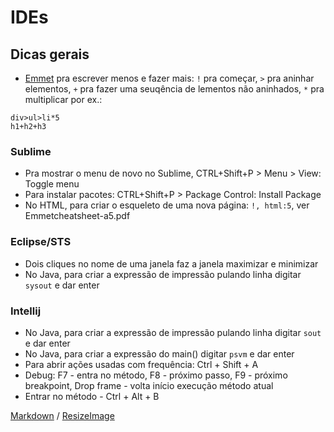 # IDEs

## Dicas gerais

* [Emmet](https://docs.emmet.io/) pra escrever menos e fazer mais: `!` pra começar, `>` pra aninhar elementos, `+` pra fazer uma seuqência de lementos não aninhados, `*` pra multiplicar por ex.:
```
div>ul>li*5
h1+h2+h3
```

### Sublime
* Pra mostrar o menu de novo no Sublime, CTRL+Shift+P > Menu > View: Toggle menu
* Para instalar pacotes: CTRL+Shift+P > Package Control: Install Package
* No HTML, para criar o esqueleto de uma nova página: `!, html:5`, ver Emmetcheatsheet-a5.pdf

### Eclipse/STS
* Dois cliques no nome de uma janela faz a janela maximizar e minimizar
* No Java, para criar a expressão de impressão pulando linha digitar `sysout` e dar enter

### Intellij
* No Java, para criar a expressão de impressão pulando linha digitar `sout` e dar enter
* No Java, para criar a expressão do main() digitar `psvm` e dar enter 
* Para abrir ações usadas com frequência: Ctrl + Shift + A
* Debug: F7 - entra no método, F8 - próximo passo, F9 - próximo breakpoint, Drop frame - volta início execução método atual
* Entrar no método - Ctrl + Alt + B

[Markdown](https://guides.github.com/features/mastering-markdown/) / [ResizeImage](https://resizeimage.net/)


